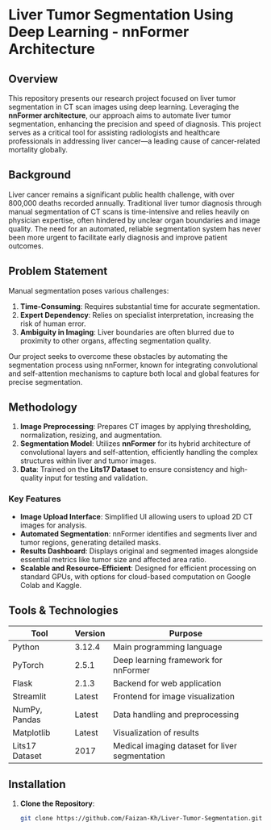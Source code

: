 # Liver Tumor Segmentation Using Deep Learning - nnFormer Architecture

## Overview
This repository presents our research project focused on liver tumor segmentation in CT scan images using deep learning. Leveraging the **nnFormer architecture**, our approach aims to automate liver tumor segmentation, enhancing the precision and speed of diagnosis. This project serves as a critical tool for assisting radiologists and healthcare professionals in addressing liver cancer—a leading cause of cancer-related mortality globally.

## Background
Liver cancer remains a significant public health challenge, with over 800,000 deaths recorded annually. Traditional liver tumor diagnosis through manual segmentation of CT scans is time-intensive and relies heavily on physician expertise, often hindered by unclear organ boundaries and image quality. The need for an automated, reliable segmentation system has never been more urgent to facilitate early diagnosis and improve patient outcomes.

## Problem Statement
Manual segmentation poses various challenges:
1. **Time-Consuming**: Requires substantial time for accurate segmentation.
2. **Expert Dependency**: Relies on specialist interpretation, increasing the risk of human error.
3. **Ambiguity in Imaging**: Liver boundaries are often blurred due to proximity to other organs, affecting segmentation quality.
   
Our project seeks to overcome these obstacles by automating the segmentation process using nnFormer, known for integrating convolutional and self-attention mechanisms to capture both local and global features for precise segmentation.

## Methodology
1. **Image Preprocessing**: Prepares CT images by applying thresholding, normalization, resizing, and augmentation.
2. **Segmentation Model**: Utilizes **nnFormer** for its hybrid architecture of convolutional layers and self-attention, efficiently handling the complex structures within liver and tumor images.
3. **Data**: Trained on the **Lits17 Dataset** to ensure consistency and high-quality input for testing and validation.

### Key Features
- **Image Upload Interface**: Simplified UI allowing users to upload 2D CT images for analysis.
- **Automated Segmentation**: nnFormer identifies and segments liver and tumor regions, generating detailed masks.
- **Results Dashboard**: Displays original and segmented images alongside essential metrics like tumor size and affected area ratio.
- **Scalable and Resource-Efficient**: Designed for efficient processing on standard GPUs, with options for cloud-based computation on Google Colab and Kaggle.

## Tools & Technologies
| Tool                | Version   | Purpose                                      |
|---------------------|-----------|----------------------------------------------|
| Python              | 3.12.4    | Main programming language                    |
| PyTorch             | 2.5.1     | Deep learning framework for nnFormer         |
| Flask               | 2.1.3     | Backend for web application                  |
| Streamlit           | Latest    | Frontend for image visualization             |
| NumPy, Pandas       | Latest    | Data handling and preprocessing              |
| Matplotlib          | Latest    | Visualization of results                     |
| Lits17 Dataset      | 2017      | Medical imaging dataset for liver segmentation|

## Installation
1. **Clone the Repository**:
   ```bash
   git clone https://github.com/Faizan-Kh/Liver-Tumor-Segmentation.git
